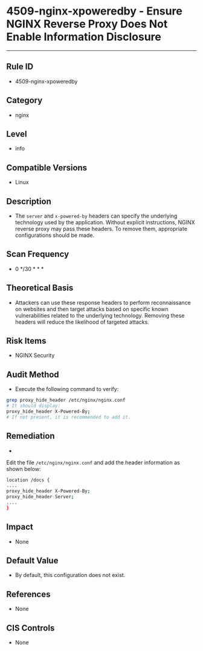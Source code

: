 # 4509-nginx-xpoweredby - Ensure NGINX Reverse Proxy Does Not Enable Information Disclosure

---

## Rule ID

- 4509-nginx-xpoweredby


## Category

- nginx


## Level

- info


## Compatible Versions

- Linux


## Description

- The `server` and `x-powered-by` headers can specify the underlying technology used by the application. Without explicit instructions, NGINX reverse proxy may pass these headers. To remove them, appropriate configurations should be made.


## Scan Frequency

- 0 */30 * * *


## Theoretical Basis

- Attackers can use these response headers to perform reconnaissance on websites and then target attacks based on specific known vulnerabilities related to the underlying technology. Removing these headers will reduce the likelihood of targeted attacks.


## Risk Items

- NGINX Security


## Audit Method

- Execute the following command to verify:

```bash
grep proxy_hide_header /etc/nginx/nginx.conf
# It should display:
proxy_hide_header X-Powered-By;
# If not present, it is recommended to add it.
```


## Remediation

- 
Edit the file `/etc/nginx/nginx.conf` and add the header information as shown below:
```bash
location /docs {
....
proxy_hide_header X-Powered-By;
proxy_hide_header Server;
....
}
```


## Impact

- None


## Default Value

- By default, this configuration does not exist.


## References

- None


## CIS Controls

- None